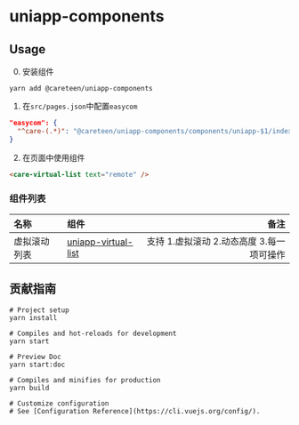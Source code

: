 # uniapp-components
## Usage

0. 安装组件
```shell
yarn add @careteen/uniapp-components
```

1. 在`src/pages.json`中配置`easycom`
```json
"easycom": {
  "^care-(.*)": "@careteen/uniapp-components/components/uniapp-$1/index.vue"
}
```

2. 在页面中使用组件
```html
<care-virtual-list text="remote" />
```

### 组件列表

| 名称 | 组件 | 备注 |
| :--- | :-------- | ----:|
| 虚拟滚动列表 | [uniapp-virtual-list](./docs/components/index[src.components.uniapp-virtual-list].md)  | 支持 1.虚拟滚动 2.动态高度 3.每一项可操作

## 贡献指南

```shell
# Project setup
yarn install

# Compiles and hot-reloads for development
yarn start

# Preview Doc
yarn start:doc

# Compiles and minifies for production
yarn build

# Customize configuration
# See [Configuration Reference](https://cli.vuejs.org/config/).
```


<!-- 备份 -->
<!-- [Github Demo Source](https://github.com/careteenL/uniapp-components/blob/master/src/pages/index/index.vue)

<br/>

<img src="https://t1.focus-img.cn/dist/image/dist/estate/9b7b49ac16fb00a11f21fb2383edf3a8.GIF" height="500px" /> -->
